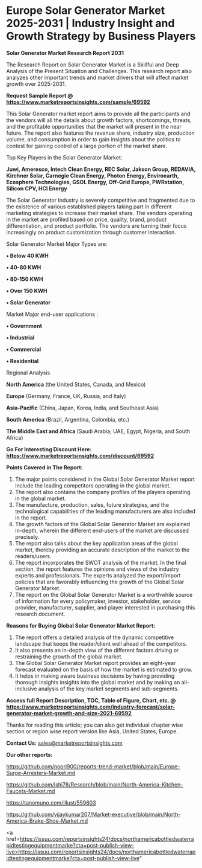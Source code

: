 # Europe Solar Generator Market 2025-2031 | Industry Insight and Growth Strategy by Business Players

<strong>Solar Generator Market Research Report 2031</strong>

The Research Report on Solar Generator Market is a Skillful and Deep Analysis of the Present Situation and Challenges. This research report also analyzes other important trends and market drivers that will affect market growth over 2025-2031.

<strong>Request Sample Report @ <a href=https://www.marketreportsinsights.com/sample/69592>https://www.marketreportsinsights.com/sample/69592</a></strong>

This Solar Generator market report aims to provide all the participants and the vendors will all the details about growth factors, shortcomings, threats, and the profitable opportunities that the market will present in the near future. The report also features the revenue share, industry size, production volume, and consumption in order to gain insights about the politics to contest for gaining control of a large portion of the market share.

Top Key Players in the Solar Generator Market:

<strong>Juwi, Ameresco, Intech Clean Energy, REC Solar, Jakson Group, REDAVIA, Kirchner Solar, Carnegie Clean Energy, Photon Energy, Enviroearth, Ecosphere Technologies, GSOL Energy, Off-Grid Europe, PWRstation, Silicon CPV, HCI Energy</strong>

The Solar Generator Industry is severely competitive and fragmented due to the existence of various established players taking part in different marketing strategies to increase their market share. The vendors operating in the market are profiled based on price, quality, brand, product differentiation, and product portfolio. The vendors are turning their focus increasingly on product customization through customer interaction.

Solar Generator Market Major Types are:

<strong>• Below 40 KWH

• 40-80 KWH

• 80-150 KWH

• Over 150 KWH

• Solar Generator</strong>

Market Major end-user applications :

<strong>• Government

• Industrial

• Commercial

• Residential</strong>

Regional Analysis

</u><strong><b>North America</b></strong> (the United States, Canada, and Mexico)

<strong><b>Europe </b></strong>(Germany, France, UK, Russia, and Italy)

<strong><b>Asia-Pacific</b></strong> (China, Japan, Korea, India, and Southeast Asia)

<strong><b>South America</b></strong> (Brazil, Argentina, Colombia, etc.)

<strong><b>The Middle East and Africa</b></strong> (Saudi Arabia, UAE, Egypt, Nigeria, and South Africa)

<strong>Go For Interesting Discount Here: <a href=https://www.marketreportsinsights.com/discount/69592>https://www.marketreportsinsights.com/discount/69592</a></strong>

<strong>Points Covered in The Report:</strong>
<ol>
  <li>The major points considered in the Global Solar Generator Market report include the leading competitors operating in the global market.</li>
  <li>The report also contains the company profiles of the players operating in the global market.</li>
  <li>The manufacture, production, sales, future strategies, and the technological capabilities of the leading manufacturers are also included in the report.</li>
  <li>The growth factors of the Global Solar Generator Market are explained in-depth, wherein the different end-users of the market are discussed precisely.</li>
  <li>The report also talks about the key application areas of the global market, thereby providing an accurate description of the market to the readers/users.</li>
  <li>The report incorporates the SWOT analysis of the market. In the final section, the report features the opinions and views of the industry experts and professionals. The experts analyzed the export/import policies that are favorably influencing the growth of the Global Solar Generator Market.</li>
  <li>The report on the Global Solar Generator Market is a worthwhile source of information for every policymaker, investor, stakeholder, service provider, manufacturer, supplier, and player interested in purchasing this research document.</li>
</ol>
<strong>Reasons for Buying Global Solar Generator Market Report:</strong>

<ol>
  <li>The report offers a detailed analysis of the dynamic competitive landscape that keeps the reader/client well ahead of the competitors.</li>
  <li>It also presents an in-depth view of the different factors driving or restraining the growth of the global market.</li>
  <li>The Global Solar Generator Market report provides an eight-year forecast evaluated on the basis of how the market is estimated to grow.</li>
  <li>It helps in making aware business decisions by having providing thorough insights insights into the global market and by making an all-inclusive analysis of the key market segments and sub-segments.</li>
</ol>
<strong>Access full Report Description, TOC, Table of Figure, Chart, etc. @ <a href=https://www.marketreportsinsights.com/industry-forecast/solar-generator-market-growth-and-size-2021-69592>https://www.marketreportsinsights.com/industry-forecast/solar-generator-market-growth-and-size-2021-69592</a></strong>


Thanks for reading this article; you can also get individual chapter wise section or region wise report version like Asia, United States, Europe.

<strong>Contact Us:</strong>
sales@marketreportsinsights.com

<strong>Our other reports:</strong>

<a href=https://github.com/noori900/reports-trend-market/blob/main/Europe-Surge-Arresters-Market.md>https://github.com/noori900/reports-trend-market/blob/main/Europe-Surge-Arresters-Market.md</a>

<a href=https://github.com/Ishi78/Research/blob/main/North-America-Kitchen-Faucets-Market.md>https://github.com/Ishi78/Research/blob/main/North-America-Kitchen-Faucets-Market.md</a>

<a href=https://tanomuno.com/illust/559803>https://tanomuno.com/illust/559803</a>

<a href=https://github.com/vijaykumar207/Market-executive/blob/main/North-America-Brake-Shoe-Market.md>https://github.com/vijaykumar207/Market-executive/blob/main/North-America-Brake-Shoe-Market.md</a>

<a href=https://issuu.com/reportsinsights24/docs/northamericabottledwaterrapidtestingequipmentmarke?cta=post-publish-view-live>https://issuu.com/reportsinsights24/docs/northamericabottledwaterrapidtestingequipmentmarke?cta=post-publish-view-live</a>"
